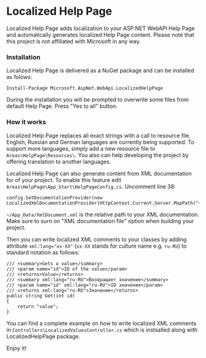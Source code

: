 # Localized Help Page
Localized Help Page adds localization to your ASP.NET WebAPI Help Page and automatically generates localized Help Page content.
Please note that this project is not affiliated with Microsoft in any way.

### Installation
Localized Help Page is delivered as a NuGet package and can be installed as folows:

    Install-Package Microsoft.AspNet.WebApi.LocalizedHelpPage

During the installation you will be prompted to overwrite some files from default Help Page. Press "Yes to all" button.

### How it works
Localized Help Page replaces all exact strings with a call to resource file. English, Russian and German languages are currently being supported. To support more languages, simply add a new resource file to `Areas\HelpPage\Resources\`. You also can help developing the project by offering translation to another languages.

Localized Help Page can also generate content from XML documentation for of your project. To enable this feature edit `Areas\HelpPage\App_Start\HelpPageConfig.cs`. Uncomment line 38:

    config.SetDocumentationProvider(new LocalizedXmlDocumentationProvider(HttpContext.Current.Server.MapPath("~/App_Data/XmlDocument.xml")));
    
`~/App_Data/XmlDocument.xml` is the relative path to your XML documentation. Make sure to surn on "XML documentation file" option when building your project.

Then you can write localized XML comments to your classes by adding attribute `xml:lang="xx-XX"` (`xx-XX` stands for culture name e.g. `ru-RU`) to standard notation as follows:

    /// <summary>Gets a value</summary>
    /// <param name="id">ID of the value</param>
    /// <returns>Value</returns>
    /// <summary xml:lang="ru-RU">Возвращает значение</summary>
    /// <param name="id" xml:lang="ru-RU">ID значения</param>
    /// <returns xml:lang="ru-RU">Значение</returns>
    public string Get(int id)
    {
        return "value";
    }

You can find a complete example on how to write localized XML comments in `Controllers\LocalizedValuesController.cs` which is instsalled along with LocalizedHelpPage package.

Enjoy it!
